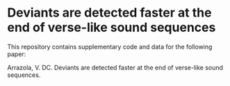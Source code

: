 # Deviants are detected faster at the end of verse-like sound sequences

This repository contains supplementary code and data for the following paper:

Arrazola, V. DC. Deviants are detected faster at the end of verse-like sound sequences.
